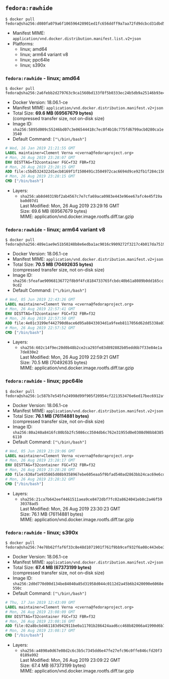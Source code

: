 ## `fedora:rawhide`

```console
$ docker pull fedora@sha256:d080fa079a6f106596428901ed1fc656ddff9a7aa72fd9dcbcd31dbd5dcc98b9
```

-	Manifest MIME: `application/vnd.docker.distribution.manifest.list.v2+json`
-	Platforms:
	-	linux; amd64
	-	linux; arm64 variant v8
	-	linux; ppc64le
	-	linux; s390x

### `fedora:rawhide` - linux; amd64

```console
$ docker pull fedora@sha256:2a6febb2d279763c9ca1560bd133f8f5b0333ec24b5db9a25146b93e4eee3dd1
```

-	Docker Version: 18.06.1-ce
-	Manifest MIME: `application/vnd.docker.distribution.manifest.v2+json`
-	Total Size: **69.6 MB (69567679 bytes)**  
	(compressed transfer size, not on-disk size)
-	Image ID: `sha256:5895d009c55246bd07c3e06544418c7ec0f4b18c775fd6799acb0280ca1e3540`
-	Default Command: `["\/bin\/bash"]`

```dockerfile
# Wed, 16 Jan 2019 21:21:55 GMT
LABEL maintainer=Clement Verna <cverna@fedoraproject.org>
# Mon, 26 Aug 2019 23:28:07 GMT
ENV DISTTAG=f32container FGC=f32 FBR=f32
# Mon, 26 Aug 2019 23:28:15 GMT
ADD file:c5bd5324322d1ecb8169f1f1500491c3504972cac6694d9ce92fb1f284c15872 in / 
# Mon, 26 Aug 2019 23:28:15 GMT
CMD ["/bin/bash"]
```

-	Layers:
	-	`sha256:ab8d40319bf2ab4567c7e7cfa69aca0983e443e96ee67afc4e45f19aba0d07d1`  
		Last Modified: Mon, 26 Aug 2019 23:29:16 GMT  
		Size: 69.6 MB (69567679 bytes)  
		MIME: application/vnd.docker.image.rootfs.diff.tar.gzip

### `fedora:rawhide` - linux; arm64 variant v8

```console
$ docker pull fedora@sha256:489e1ae9e51b50248b8e6edba1ac9016c9909272f3217c4b017da7519346045b
```

-	Docker Version: 18.06.1-ce
-	Manifest MIME: `application/vnd.docker.distribution.manifest.v2+json`
-	Total Size: **70.5 MB (70492635 bytes)**  
	(compressed transfer size, not on-disk size)
-	Image ID: `sha256:5feafae90968136772f8b9f4fc8184733765fcbdc40b61a8089b0dd165cc9cd2`
-	Default Command: `["\/bin\/bash"]`

```dockerfile
# Wed, 05 Jun 2019 22:43:26 GMT
LABEL maintainer=Clement Verna <cverna@fedoraproject.org>
# Mon, 26 Aug 2019 22:57:41 GMT
ENV DISTTAG=f32container FGC=f32 FBR=f32
# Mon, 26 Aug 2019 22:57:50 GMT
ADD file:4e01c3199ef442790d0ace6d95a88433034d1a9feeb8117056d62dd5338a03b3 in / 
# Mon, 26 Aug 2019 22:57:52 GMT
CMD ["/bin/bash"]
```

-	Layers:
	-	`sha256:602c14f9ec20d0b48b2ce2ca293fe83d892882b05edd6b7f33e84e1a7de830e2`  
		Last Modified: Mon, 26 Aug 2019 22:59:21 GMT  
		Size: 70.5 MB (70492635 bytes)  
		MIME: application/vnd.docker.image.rootfs.diff.tar.gzip

### `fedora:rawhide` - linux; ppc64le

```console
$ docker pull fedora@sha256:1c587b7e545fe24998d99f905f20954cf221353476e6ed17bec6912afd101a28
```

-	Docker Version: 18.06.1-ce
-	Manifest MIME: `application/vnd.docker.distribution.manifest.v2+json`
-	Total Size: **76.1 MB (76114881 bytes)**  
	(compressed transfer size, not on-disk size)
-	Image ID: `sha256:80a240a8416fc80b5b2fc5086cc3504db6c762e31955d0e0308d98bb83856110`
-	Default Command: `["\/bin\/bash"]`

```dockerfile
# Wed, 05 Jun 2019 23:19:06 GMT
LABEL maintainer=Clement Verna <cverna@fedoraproject.org>
# Mon, 26 Aug 2019 23:28:17 GMT
ENV DISTTAG=f32container FGC=f32 FBR=f32
# Mon, 26 Aug 2019 23:28:28 GMT
ADD file:630af1e935865d08b9358967ebe605eaa5f9bfad540ad2863bb24cac69e6cd38 in / 
# Mon, 26 Aug 2019 23:28:32 GMT
CMD ["/bin/bash"]
```

-	Layers:
	-	`sha256:21ca7b642eef4461511aea9ce8472dbf7fc02a8624041eb8c2a46f5930378ad5`  
		Last Modified: Mon, 26 Aug 2019 23:30:23 GMT  
		Size: 76.1 MB (76114881 bytes)  
		MIME: application/vnd.docker.image.rootfs.diff.tar.gzip

### `fedora:rawhide` - linux; s390x

```console
$ docker pull fedora@sha256:74e78b62ffaf6f33c8e48d1071901f761f9bb9cef932f6a08c443ebe345d5ed1
```

-	Docker Version: 18.06.1-ce
-	Manifest MIME: `application/vnd.docker.distribution.manifest.v2+json`
-	Total Size: **67.4 MB (67373199 bytes)**  
	(compressed transfer size, not on-disk size)
-	Image ID: `sha256:2d0d770d00d134be84040a85d31958d044c0112d2a45b6b2420090e6068e550c`
-	Default Command: `["\/bin\/bash"]`

```dockerfile
# Thu, 17 Jan 2019 12:43:09 GMT
LABEL maintainer=Clement Verna <cverna@fedoraproject.org>
# Mon, 26 Aug 2019 23:08:09 GMT
ENV DISTTAG=f32container FGC=f32 FBR=f32
# Mon, 26 Aug 2019 23:08:16 GMT
ADD file:02a8bcbd461183d942911be0a11701b286424aad6cc468b82066a41990d6b752 in / 
# Mon, 26 Aug 2019 23:08:17 GMT
CMD ["/bin/bash"]
```

-	Layers:
	-	`sha256:a4890a0d67e08d2c6c3b5c7345dd6e47fe27efc96c0ffe846cfd20f30189a992`  
		Last Modified: Mon, 26 Aug 2019 23:09:22 GMT  
		Size: 67.4 MB (67373199 bytes)  
		MIME: application/vnd.docker.image.rootfs.diff.tar.gzip
